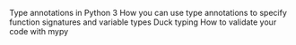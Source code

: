 Type annotations in Python 3
How you can use type annotations to specify function signatures and variable types
Duck typing
How to validate your code with mypy